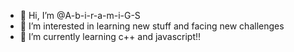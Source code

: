 - 👋 Hi, I’m @A-b-i-r-a-m-i-G-S
- 👀 I’m interested in learning new stuff and facing new challenges
- 🌱 I’m currently learning c++ and javascript!!

<!---
A-b-i-r-a-m-i-G-S/A-b-i-r-a-m-i-G-S is a ✨ special ✨ repository because its `README.md` (this file) appears on your GitHub profile.
You can click the Preview link to take a look at your changes.
--->
